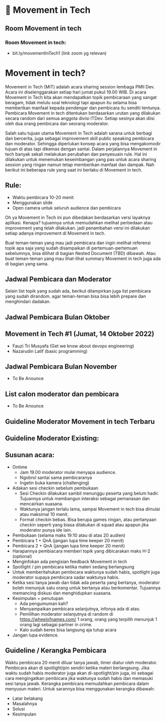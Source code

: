 # 📣 Movement in Tech
## Room Movement in tech

### Room Movement in tech: 
- bit.ly/movementInTech1 (link zoom yg relevan)

# Movement in tech?

Movement in Tech (MiT) adalah acara sharing session lembaga PMII Dev. Acara ini diselenggarakan setiap hari jumat pukul 19.00 WIB. Di acara Movement in Tech kita akan mendapatkan topik pembicaraan yang sangat beragam, tidak melulu soal teknologi tapi apapun itu selama bisa memberikan manfaat kepada pendengar dan pembicara itu senditi tentunya. Pembicara Movement in tech ditentukan berdasarkan urutan yang dilakukan secara random dari semua anggota divisi ITDev. Setiap sesinya akan diisi oleh dua orang pembicara dan seorang moderator.


Salah satu tujuan utama Movement in Tech adalah sarana untuk berbagi dan bercerita, juga sebagai improvement skill public speaking pembicara dan moderator. Sehingga diperlukan konsep acara yang bisa mengakomodir tujuan di atas tapi dikemas dengan santai. Dalam perjalannya Movement in tech banyak sekali melakukan perubahan dan penyesuain rule. Hal ini dilakukan untuk menemukan keseimbangan yang pas untuk acara sharing session yang ringan namun tetap memberikan manfaat dan dampak. Nah berikut ini beberapa rule yang saat ini berlaku di Movement in tech.
## Rule:
- Waktu pembicara 10-20 menit
- Menggunakan slide
- Open camera untuk seluruh audience dan pembicara

Oh ya Movement in Tech ini pun dibedakan berdasarkan versi layaknya aplikasi. Kenapa? tujuannya untuk memudahkan melihat perbedaan atau improvement yang telah dilakukan. jadi penambahan versi ini dilakukan setiap adanya improvement di Movement in tech.

Buat teman-teman yang mau jadi pembicara dan ingin melihat referensi topik apa saja yang sudah disampaikan di pertemuan-pertemuan sebelumnya, bisa dilihat di bagian Nested Document (TBD) dibawah. Atau buat teman-teman yang mau lihat-lihat summary Movement in tech juga ada di bagian yang sama.

## Jadwal Pembicara dan Moderator
Selain list topik yang sudah ada, berikut dilampirkan juga list pembicara yang sudah dirandom. agar teman-teman bisa bisa lebih prepare dan menghindari dadakan.

## Jadwal Pembicara Bulan Oktober
## Movement in Tech #1 (Jumat, 14 Oktober 2022)
- Fauzi Tri Musyafa (Get we know about devops engineering)
- Nazarudin Latif (basic programming)

## Jadwal Pembicara Bulan November
- To Be Anounce
## List calon moderator dan pembicara
- To Be Anounce
## Guideline Moderator Movement in tech Terbaru
## Guideline Moderator Existing:
## Susunan acara:
- Ontime 
  - Jam 19.00 moderator mulai menyapa audience.
  - Ngobrol santai sama pembicaranya
  - Ingetin buka kamera (challenging)
- Adakan sesi checkin sebelum pembukaan
  - Sesi Checkin dilakukan sambil menunggu peserta yang belum hadir. Tujuannya untuk membangun interaksi sebagai pemanasan dan mencairkan suasana.
  - Waktunya jangan terlalu lama, sampai Movement in tech bisa dimulai atau maksimal 10 menit.
  - Format checkin bebas. Bisa berupa games ringan, atau pertanyaan checkin seperti yang biasa dilakukan di squad atau apapun jika moderator punya ide lain.
- Pembukaan (selama maks 19:10 atau di atas 20 audien)
- Pembicara 1 + QnA (jangan lupa time keeper 20 menit)
- Pembicara 2 + QnA (jangan lupa time keeper 20 menit)
- Harapannya pembiacara memberi topik yang dibicarakan maks H-2 (optional)
- Menginfokan ada pengisian feedback Movement in tech
- Spotlight / pin pembicara ketika materi sedang berlangsung
- Untuk memberitahukan pembicara waktunya sudah habis, spotlight juga moderator supaya pembicara sadar waktunya habis.
- Ketika sesi tanya jawab dan tidak ada peserta yang bertanya, moderator boleh menunjuk satu orang untuk bertanya atau berkomentar. Tujuannya memancing diskusi dan menghidupkan suasana.
- Kesimpulan + penutupan
  - Ada pengumuman kah?
  - Menyampaikan pembicara selanjutnya, infonya ada di atas.
  - Pemilihan moderator selanjutnya di random di https://wheelofnames.com/ 1 orang, orang yang terpilih menunjuk 1 orang lagi sebagai partner in crime.
  - Kalo sudah beres bisa langsung aja tutup acara
- Jangan lupa evidence.

## Guideline / Kerangka Pembicara
Waktu pembicara 20 menit diluar tanya jawab, timer diatur oleh moderator. Pembicara akan di spotlight/pin sendiri ketika materi berlangsung. Jika waktu sudah habis moderator juga akan di-spotlight/pin juga, ini sebagai cara mengingatkan pembicara jika waktunya sudah habis dan memasuki sesi tanya jawab.
Kerangka pembicara memudahkan pembicara dalam menyusun materi. Untuk sarannya bisa menggunakan kerangka dibawah:
- Latar belakang
- Masalahnya
- Solusi
- Kesimpulan
